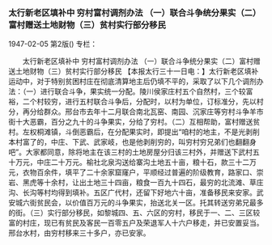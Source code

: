 ### 太行新老区填补中  穷村富村调剂办法  （一）联合斗争统分果实（二）富村赠送土地财物（三）贫村实行部分移民

1947-02-05
第2版()
专栏：

　　太行新老区填补中
    穷村富村调剂办法
    （一）联合斗争统分果实（二）富村赠送土地财物（三）贫村实行部分移民
    【本报太行三十一日电：】太行新老区填补运动中，对于特别贫困村庄在彻底清算地主后仍填不平的，采取了以下几个调剂办法：（一）进行联合斗争，果实统一分配。陵川侯家庄村五个自然村，三个较富裕，二个村较穷，进行五村联合斗争后，分配时，以村为单位，订标准分，先以村分，再分给群众。邢台市去年十二月联合南北瓦窑、南园、沉家庄等穷村斗争羊市街十大恶霸，百分之九十的斗争果实，分给了穷村。（二）互相帮助，富村赠送贫村。左权桐滩镇，斗倒恶霸后，在分配果实时，即提出“咱村的地主，不是光剥削本村富了的，中庄、下武、武家岐，也是他剥削穷的，叫穷村穷兄弟们也翻翻身吧”。大家都同意，除将地主在该三村的土地房屋分归该三村外，并赠送下武村五十万元，中庄二十万元。榆社北泉沟送给寨沟土地五十亩，粮十石，款三十二万元，衣物百余件，填平了二十余家窟窿户，平顺经过普遍的阶级教育，路家口、崇岩、黑虎等十余村，让出土地三十四亩，粮食一百九十四石，最穷的北流滩、草庄沟、长沟等村均得到填补。五区广代村，还留下好地六十亩，准备移民来安家。武安城六街贫民会，以价值百万元的斗争果实，抬送北关一区。托其转送穷弟兄最多的街。（三）实行部分移民，如黎城四、五、六区的穷村，移民于一、二、三区较富的村庄，现已有贫民及客民一百零五户及荣退军人十六户移走，并已安置妥当。邢台水村，由穷村移来三十多户，亦已安家。
